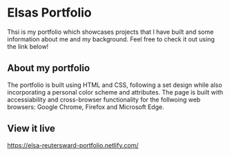 # Elsas Portfolio

Thsi is my portfolio which showcases projects that I have built and some information about me and my background. Feel free to check it out using the link below!

## About my portfolio

The portfolio is built using HTML and CSS, following a set design while also incorporating a personal color scheme and attributes. The page is built with accessiability and cross-browser functionality for the follwoing web browsers: Google Chrome, Firefox and Microsoft Edge. 

## View it live

https://elsa-reutersward-portfolio.netlify.com/
